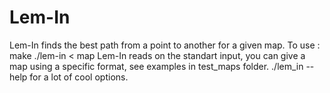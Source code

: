 # Lem-In

Lem-In finds the best path from a point to another for a given map.
To use :
make
./lem-in < map
Lem-In reads on the standart input, you can give a map using a specific format, see examples in test_maps folder.
./lem_in --help for a lot of cool options.
